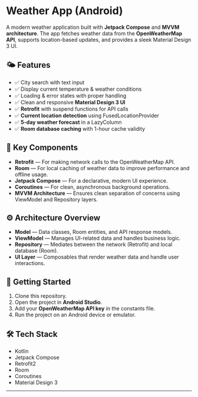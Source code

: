 # Weather App (Android)

A modern weather application built with **Jetpack Compose** and **MVVM architecture**. The app fetches weather data from the **OpenWeatherMap API**, supports location-based updates, and provides a sleek Material Design 3 UI.

## 🌤️ Features

- ✅ City search with text input
- ✅ Display current temperature & weather conditions
- ✅ Loading & error states with proper handling
- ✅ Clean and responsive **Material Design 3 UI**
- ✅ **Retrofit** with suspend functions for API calls
- ✅ **Current location detection** using FusedLocationProvider
- ✅ **5-day weather forecast** in a LazyColumn
- ✅ **Room database caching** with 1-hour cache validity

## 🧩 Key Components

- **Retrofit** — For making network calls to the OpenWeatherMap API.
- **Room** — For local caching of weather data to improve performance and offline usage.
- **Jetpack Compose** — For a declarative, modern UI experience.
- **Coroutines** — For clean, asynchronous background operations.
- **MVVM Architecture** — Ensures clean separation of concerns using ViewModel and Repository layers.

## ⚙️ Architecture Overview

- **Model** — Data classes, Room entities, and API response models.
- **ViewModel** — Manages UI-related data and handles business logic.
- **Repository** — Mediates between the network (Retrofit) and local database (Room).
- **UI Layer** — Composables that render weather data and handle user interactions.

## 🚀 Getting Started

1. Clone this repository.
2. Open the project in **Android Studio**.
3. Add your **OpenWeatherMap API key** in the constants file.
4. Run the project on an Android device or emulator.

## 🛠️ Tech Stack

- Kotlin
- Jetpack Compose
- Retrofit2
- Room
- Coroutines
- Material Design 3

---



